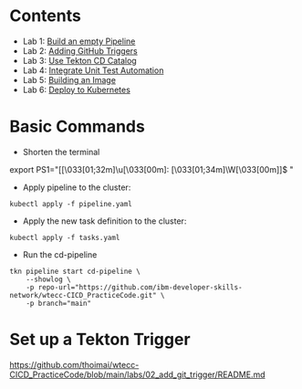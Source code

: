 # Contents

- Lab 1: [Build an empty Pipeline](labs/01_base_pipeline/README.md)
- Lab 2: [Adding GitHub Triggers](labs/02_add_git_trigger/README.md)
- Lab 3: [Use Tekton CD Catalog](labs/03_use_tekton_catalog/README.md)
- Lab 4: [Integrate Unit Test Automation](labs/04_unit_test_automation/README.md)
- Lab 5: [Building an Image](labs/05_build_an_image/README.md)
- Lab 6: [Deploy to Kubernetes](labs/06_deploy_to_kubernetes/README.md)

# Basic Commands

+ Shorten the terminal 

export PS1="[\[\033[01;32m\]\u\[\033[00m\]: \[\033[01;34m\]\W\[\033[00m\]]\$ "

+ Apply pipeline to the cluster:

`kubectl apply -f pipeline.yaml`

+ Apply the new task definition to the cluster:

`kubectl apply -f tasks.yaml`
    
+ Run the cd-pipeline 

```shell 
tkn pipeline start cd-pipeline \
    --showlog \
    -p repo-url="https://github.com/ibm-developer-skills-network/wtecc-CICD_PracticeCode.git" \
    -p branch="main"
``` 

# Set up a Tekton Trigger 

https://github.com/thoimai/wtecc-CICD_PracticeCode/blob/main/labs/02_add_git_trigger/README.md
